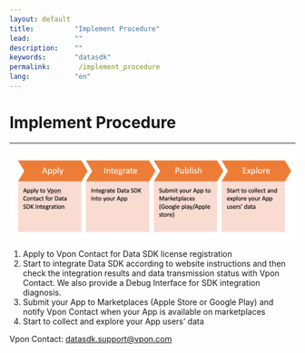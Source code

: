 ```yaml
---
layout: default
title:          "Implement Procedure"
lead:           ""
description:    ""
keywords:       "datasdk"
permalink:       /implement_procedure
lang:           "en"
---
```


# Implement Procedure
---
![](docs/images/implement_procedure.png)
1. Apply to Vpon Contact for Data SDK license registration  
2. Start to integrate Data SDK according to website instructions and then check the integration results and data transmission status with Vpon Contact. We also provide a Debug Interface for SDK integration diagnosis. 
3. Submit your App to Marketplaces (Apple Store or Google Play) and notify Vpon Contact when your App is available on marketplaces
4. Start to collect and explore your App users’ data

Vpon Contact: datasdk.support@vpon.com
